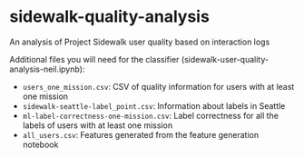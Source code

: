 # sidewalk-quality-analysis
An analysis of Project Sidewalk user quality based on interaction logs

Additional files you will need for the classifier (sidewalk-user-quality-analysis-neil.ipynb):
* `users_one_mission.csv`: CSV of quality information for users with at least one mission
* `sidewalk-seattle-label_point.csv`: Information about labels in Seattle
* `ml-label-correctness-one-mission.csv`: Label correctness for all the labels of users with at least one mission
*  `all_users.csv`: Features generated from the feature generation notebook

